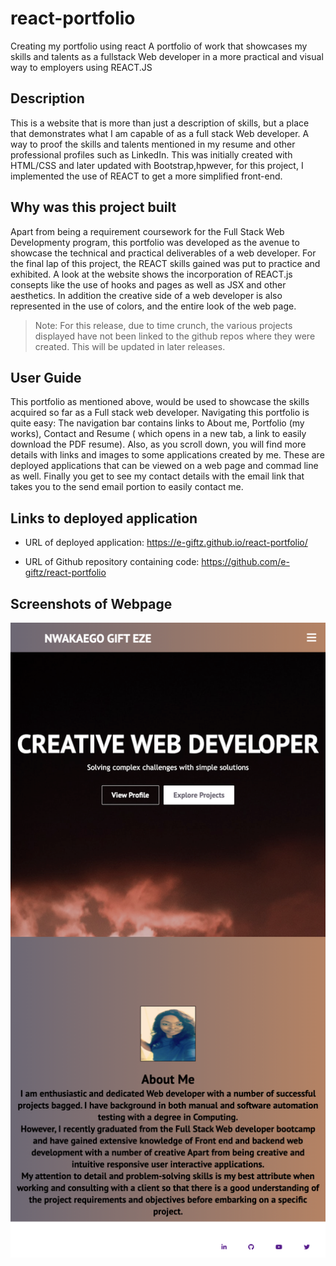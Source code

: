 # react-portfolio
Creating my portfolio using react
A portfolio of work that showcases my skills and talents as a fullstack Web developer in a more practical and visual way to employers using  REACT.JS 

## Description
This is a website that is more than just a description of skills, but a place that demonstrates what I am capable of as a full stack Web developer. A way to proof the skills and talents mentioned in my resume and other professional profiles such as LinkedIn.
This was initially created with HTML/CSS and later updated  with  Bootstrap,hpwever, for this project, I implemented the use of REACT to get a more simplified front-end.

## Why was this project built
Apart from being a requirement coursework for the Full Stack Web Developmenty program, this portfolio was developed as the avenue to showcase the technical and practical deliverables of a web developer. 
For the final lap of this project, the REACT skills gained was put to practice and exhibited. A look at the website shows the incorporation of REACT.js consepts like the use of hooks and pages as well as JSX and other aesthetics. In addition the creative side of a web developer is also represented in the use of colors, and the entire look of the web page.

> Note: For this release, due to time crunch, the various projects displayed have not been linked to the github repos where they were created. This will be updated in later releases.

## User Guide
This portfolio as mentioned above, would be used to showcase the  skills acquired so far as a Full stack web developer. Navigating this portfolio is quite easy: The navigation bar contains links  to About me, Portfolio (my works), Contact and Resume  ( which opens in a new  tab, a link to easily download the PDF resume). 
Also, as you scroll down, you will find more details with links and images to some applications created by me. These are deployed applications that can be viewed on a web page and commad line as  well.
Finally you get to see my contact details with the email link that takes you to the send email portion to easily contact me.

## Links to deployed application

* URL of deployed application: https://e-giftz.github.io/react-portfolio/

* URL of Github repository containing code:  https://github.com/e-giftz/react-portfolio

## Screenshots of Webpage 

![Google BookSearch](/my-portfolio/public/images/portfolio-screenshot.png)

